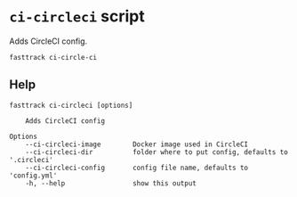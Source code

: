 # `ci-circleci` script

Adds CircleCI config.

```shell
fasttrack ci-circle-ci
```

## Help

```
fasttrack ci-circleci [options]

    Adds CircleCI config

Options
    --ci-circleci-image        Docker image used in CircleCI
    --ci-circleci-dir          folder where to put config, defaults to '.circleci'
    --ci-circleci-config       config file name, defaults to 'config.yml'
    -h, --help                 show this output
```
